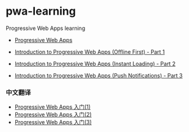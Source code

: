 # pwa-learning
Progressive Web Apps learning

* <a href="https://developers.google.cn/web/progressive-web-apps/" target="_blank">Progressive Web Apps</a>

* <a href="https://auth0.com/blog/introduction-to-progressive-apps-part-one/" target="_blank">Introduction to Progressive Web Apps (Offline First) - Part 1</a>

* <a href="https://auth0.com/blog/introduction-to-progressive-web-apps-instant-loading-part-2/" target="_blank">  Introduction to Progressive Web Apps (Instant Loading) - Part 2</a>

* <a href="https://auth0.com/blog/introduction-to-progressive-web-apps-push-notifications-part-3/" target="_blank"> Introduction to Progressive Web Apps (Push Notifications) - Part 3</a>


### 中文翻译

* <a href="http://www.zcfy.cc/article/introduction-to-progressive-web-apps-offline-first-part-1-2399.html" target="_blank">Progressive Web Apps 入门(1)</a>
* <a href="http://www.zcfy.cc/article/introduction-to-progressive-web-apps-instant-loading-part-2-2244.html" target="_blank"> Progressive Web Apps 入门(2)</a>
* <a href="http://www.zcfy.cc/article/introduction-to-progressive-web-apps-push-notifications-part-3-2272.html" target="_blank">Progressive Web Apps 入门(3)</a>
